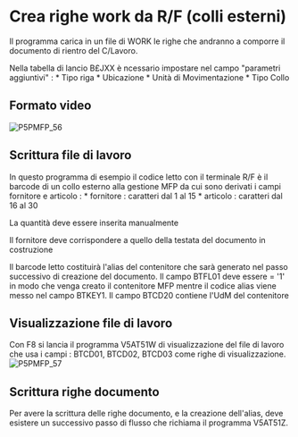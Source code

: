 # Crea righe work da R/F (colli esterni)
Il programma carica in un file di WORK le righe che andranno a comporre il documento di rientro del C/Lavoro.

Nella tabella di lancio B£JXX è ncessario impostare nel campo "parametri aggiuntivi" : 
 \* Tipo riga
 \* Ubicazione
 \* Unità di Movimentazione
 \* Tipo Collo

## Formato video
![P5PMFP_56](http://doc.smeup.com/immagini/MBDOC_OGG-P_V5AT51B/P5PMFP_56.png)
## Scrittura file di lavoro
In questo programma di esempio il codice letto con il terminale R/F è il barcode di un collo esterno alla gestione MFP da cui sono derivati i campi fornitore e articolo : 
 \* fornitore :  caratteri dal  1 al 15
 \* articolo :  caratteri dal 16 al 30

La quantità deve essere inserita manualmente

Il fornitore deve corrispondere a quello della testata del documento in costruzione

Il barcode letto costituirà l'alias del contenitore che sarà generato nel passo successivo di creazione del documento. Il campo BTFL01 deve essere = '1' in modo che venga creato il contenitore MFP mentre il codice alias viene messo nel campo BTKEY1. Il campo BTCD20 contiene l'UdM del contenitore

## Visualizzazione file di lavoro
Con F8 si lancia il programma V5AT51W di visualizzazione del file di lavoro che usa i campi :  BTCD01, BTCD02, BTCD03 come righe di visualizzazione.
![P5PMFP_57](http://doc.smeup.com/immagini/MBDOC_OGG-P_V5AT51B/P5PMFP_57.png)
## Scrittura righe documento
Per avere la scrittura delle righe documento, e la creazione dell'alias, deve esistere un successivo passo di flusso che richiama il programma V5AT51Z.
